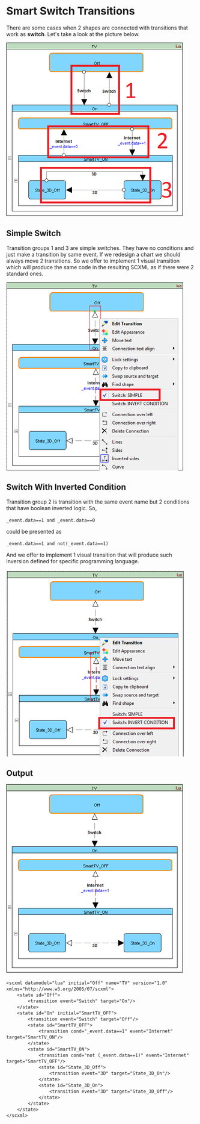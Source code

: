 # Smart Switch Transitions

There are some cases when 2 shapes are connected with transitions that work as **switch**. Let's take a look at the picture below.

![intro](https://github.com/alexzhornyak/ScxmlEditor-Tutorial/blob/master/Images/SmartTransitions_Intro.png)

## Simple Switch
Transition groups 1 and 3 are simple switches. They have no conditions and just make a transition by same event.
If we redesign a chart we should always move 2 transitions.
So we offer to implement 1 visual transition which will produce the same code in the resulting SCXML as if there were 2 standard ones.

![simple](https://github.com/alexzhornyak/ScxmlEditor-Tutorial/blob/master/Images/SmartTransitions_simple.png)

## Switch With Inverted Condition
Transition group 2 is transition with the same event name but 2 conditions that have boolean inverted logic. So,

  `_event.data==1 and _event.data==0`
  
could be presented as

  `_event.data==1 and not(_event.data==1)`

And we offer to implement 1 visual transition that will produce such inversion defined for specific programming language.

![invert](https://github.com/alexzhornyak/ScxmlEditor-Tutorial/blob/master/Images/SmartTransitions_invert.png)

## Output
![out](https://github.com/alexzhornyak/ScxmlEditor-Tutorial/blob/master/Images/SmartTransitions_animated.gif)

```
<scxml datamodel="lua" initial="Off" name="TV" version="1.0" xmlns="http://www.w3.org/2005/07/scxml">
	<state id="Off">
		<transition event="Switch" target="On"/>
	</state>
	<state id="On" initial="SmartTV_OFF">
		<transition event="Switch" target="Off"/>
		<state id="SmartTV_OFF">
			<transition cond="_event.data==1" event="Internet" target="SmartTV_ON"/>
		</state>
		<state id="SmartTV_ON">
			<transition cond="not (_event.data==1)" event="Internet" target="SmartTV_OFF"/>
			<state id="State_3D_Off">
				<transition event="3D" target="State_3D_On"/>
			</state>
			<state id="State_3D_On">
				<transition event="3D" target="State_3D_Off"/>
			</state>
		</state>
	</state>
</scxml>
```
